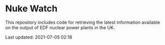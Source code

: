 # Nuke Watch

This repository includes code for retrieving the latest information available on the output of EDF nuclear power plants in the UK.

Last updated: 2021-07-05 02:18